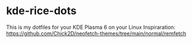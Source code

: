 # kde-rice-dots
This is my dotfiles for your KDE Plasma 6 on your Linux
Inspiraration: https://github.com/Chick2D/neofetch-themes/tree/main/normal/remfetch
